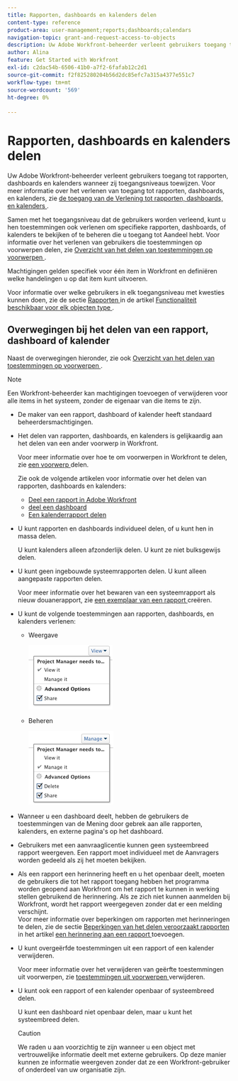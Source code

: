 ```yaml
---
title: Rapporten, dashboards en kalenders delen
content-type: reference
product-area: user-management;reports;dashboards;calendars
navigation-topic: grant-and-request-access-to-objects
description: Uw Adobe Workfront-beheerder verleent gebruikers toegang tot rapporten, dashboards en kalenders wanneer zij toegangsniveaus toewijzen. Zie Toegang verlenen tot rapporten, dashboards en kalenders voor meer informatie over het verlenen van toegang tot rapporten, dashboards en kalenders.
author: Alina
feature: Get Started with Workfront
exl-id: c2dac54b-6506-41b0-a7f2-6fafab12c2d1
source-git-commit: f2f825280204b56d2dc85efc7a315a4377e551c7
workflow-type: tm+mt
source-wordcount: '569'
ht-degree: 0%

---
```


# Rapporten, dashboards en kalenders delen

Uw Adobe Workfront-beheerder verleent gebruikers toegang tot rapporten, dashboards en kalenders wanneer zij toegangsniveaus toewijzen. Voor meer informatie over het verlenen van toegang tot rapporten, dashboards, en kalenders, zie [ de toegang van de Verlening tot rapporten, dashboards, en kalenders ](../../administration-and-setup/add-users/configure-and-grant-access/grant-access-reports-dashboards-calendars.md).

Samen met het toegangsniveau dat de gebruikers worden verleend, kunt u hen toestemmingen ook verlenen om specifieke rapporten, dashboards, of kalenders te bekijken of te beheren die u toegang tot Aandeel hebt. Voor informatie over het verlenen van gebruikers die toestemmingen op voorwerpen delen, zie [ Overzicht van het delen van toestemmingen op voorwerpen ](../../workfront-basics/grant-and-request-access-to-objects/sharing-permissions-on-objects-overview.md).

Machtigingen gelden specifiek voor één item in Workfront en definiëren welke handelingen u op dat item kunt uitvoeren.

Voor informatie over welke gebruikers in elk toegangsniveau met kwesties kunnen doen, zie de sectie [ Rapporten ](../../administration-and-setup/add-users/access-levels-and-object-permissions/functionality-available-for-each-object-type.md#reports) in de artikel [ Functionaliteit beschikbaar voor elk objecten type ](../../administration-and-setup/add-users/access-levels-and-object-permissions/functionality-available-for-each-object-type.md).

## Overwegingen bij het delen van een rapport, dashboard of kalender

Naast de overwegingen hieronder, zie ook [ Overzicht van het delen van toestemmingen op voorwerpen ](../../workfront-basics/grant-and-request-access-to-objects/sharing-permissions-on-objects-overview.md).

>[!NOTE]
>
>Een Workfront-beheerder kan machtigingen toevoegen of verwijderen voor alle items in het systeem, zonder de eigenaar van die items te zijn.

* De maker van een rapport, dashboard of kalender heeft standaard beheerdersmachtigingen.
* Het delen van rapporten, dashboards, en kalenders is gelijkaardig aan het delen van een ander voorwerp in Workfront.

  Voor meer informatie over hoe te om voorwerpen in Workfront te delen, zie [ een voorwerp ](../../workfront-basics/grant-and-request-access-to-objects/share-an-object.md) delen.

  Zie ook de volgende artikelen voor informatie over het delen van rapporten, dashboards en kalenders:

   * [ Deel een rapport in Adobe Workfront ](../../reports-and-dashboards/reports/creating-and-managing-reports/share-report.md)
   * [ deel een dashboard ](../../reports-and-dashboards/dashboards/creating-and-managing-dashboards/share-dashboard.md)
   * [Een kalenderrapport delen](../../reports-and-dashboards/reports/calendars/share-a-calendar-report.md)

* U kunt rapporten en dashboards individueel delen, of u kunt hen in massa delen.

  U kunt kalenders alleen afzonderlijk delen. U kunt ze niet bulksgewijs delen.

* U kunt geen ingebouwde systeemrapporten delen. U kunt alleen aangepaste rapporten delen.

  Voor meer informatie over het bewaren van een systeemrapport als nieuw douanerapport, zie [ een exemplaar van een rapport ](../../reports-and-dashboards/reports/creating-and-managing-reports/create-copy-report.md) creëren.

* U kunt de volgende toestemmingen aan rapporten, dashboards, en kalenders verlenen:

   * Weergave

     ![](assets/screen-shot-2014-01-22-at-10.19.55-am.png)

   * Beheren

     ![](assets/screen-shot-2014-01-22-at-10.20.13-am.png)

* Wanneer u een dashboard deelt, hebben de gebruikers de toestemmingen van de Mening door gebrek aan alle rapporten, kalenders, en externe pagina&#39;s op het dashboard.
* Gebruikers met een aanvraaglicentie kunnen geen systeembreed rapport weergeven. Een rapport moet individueel met de Aanvragers worden gedeeld als zij het moeten bekijken.
* Als een rapport een herinnering heeft en u het openbaar deelt, moeten de gebruikers die tot het rapport toegang hebben het programma worden geopend aan Workfront om het rapport te kunnen in werking stellen gebruikend de herinnering. Als ze zich niet kunnen aanmelden bij Workfront, wordt het rapport weergegeven zonder dat er een melding verschijnt.\
  Voor meer informatie over beperkingen om rapporten met herinneringen te delen, zie de sectie [ Beperkingen van het delen veroorzaakt rapporten ](../../reports-and-dashboards/reports/creating-and-managing-reports/add-prompt-report.md#limitations-of-running-public-prompted-reports) in het artikel [ een herinnering aan een rapport ](../../reports-and-dashboards/reports/creating-and-managing-reports/add-prompt-report.md) toevoegen.

* U kunt overgeërfde toestemmingen uit een rapport of een kalender verwijderen.

  Voor meer informatie over het verwijderen van geërfte toestemmingen uit voorwerpen, zie [ toestemmingen uit voorwerpen ](../../workfront-basics/grant-and-request-access-to-objects/remove-permissions-from-objects.md) verwijderen.

* U kunt ook een rapport of een kalender openbaar of systeembreed delen.

  U kunt een dashboard niet openbaar delen, maar u kunt het systeembreed delen.

  >[!CAUTION]
  >
  >We raden u aan voorzichtig te zijn wanneer u een object met vertrouwelijke informatie deelt met externe gebruikers. Op deze manier kunnen ze informatie weergeven zonder dat ze een Workfront-gebruiker of onderdeel van uw organisatie zijn.
